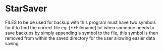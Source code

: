 # StarSaver
FILES to be be used for backup with this program must have two symbols for it to find the correct file eg. [**Filename].txt
when someone needs to save backups by simply appending a symbol to the file, this symbol is then removed from within the saved directory for the user allowing easier data saving
